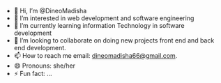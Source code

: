 - 👋 Hi, I’m @DineoMadisha
- 👀 I’m interested in web development and software engineering
- 🌱 I’m currently learning information Technology in software development
- 💞️ I’m looking to collaborate on doing new projects front end and back end development.
- 📫 How to reach me email: dineomadisha66@gmail.com.
- 😄 Pronouns: she/her
- ⚡ Fun fact: ...

<!---
DineoMadisha/DineoMadisha is a ✨ special ✨ repository because its `README.md` (this file) appears on your GitHub profile.
You can click the Preview link to take a look at your changes.
--->
